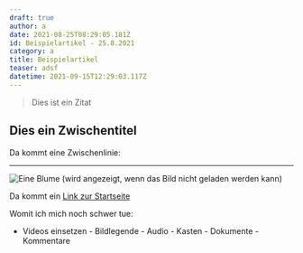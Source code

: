 ```yaml
---
draft: true
author: a
date: 2021-08-25T08:29:05.181Z
id: Beispielartikel - 25.8.2021
category: a
title: Beispielartikel
teaser: adsf
datetime: 2021-09-15T12:29:03.117Z
---
```

> Dies ist ein Zitat

## Dies ein Zwischentitel

Da kommt eine Zwischenlinie:



- - -

![Eine Blume (wird angezeigt, wenn das Bild nicht geladen werden kann)](uploads/blume.png "Das wird angezeigt, wenn die Maus über dem Bild \"schwebt\"")

Da kommt ein [Link zur Startseite](https://tentakel.netlify.app)

Womit ich mich noch schwer tue:
- Videos einsetzen - Bildlegende - Audio - Kasten - Dokumente - Kommentare